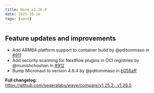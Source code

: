 ```yaml
---
title: Wave v1.26.0
date: 2025-10-16
tags: [wave]
---
```


## Feature updates and improvements

- Add ARM64 platform support to container build by @pditommaso in [#911](https://github.com/seqeralabs/wave/pull/911)
- Add security scanning for Nextflow plugins in OCI registries by @munishchouhan in [#912](https://github.com/seqeralabs/wave/pull/912)
- Bump Micronaut to version 4.9.4 by @pditommaso in [b056aff](https://github.com/seqeralabs/wave/commit/b056aff9189153433e9150725394d3d88dca02fe)

**Full changelog**: https://github.com/seqeralabs/wave/compare/v1.25.2...v1.26.0
